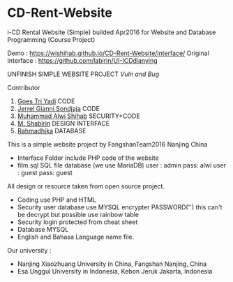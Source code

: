 # CD-Rent-Website
i-CD Rental Website (Simple) builded Apr2016 for Website and Database Programming (Course Project)

Demo : https://wishihab.github.io/CD-Rent-Website/interface/
Original Interface : https://github.com/labirin/UI-ICDdianying


UNFINISH SIMPLE WEBSITE PROJECT *Vuln and Bug*

Contributor
1. [Goes Tri Yadi](https://github.com/goestriyadi) CODE
2. [Jerrel Gianni Sondjaja](https://github.com/RRREEEIII) CODE
3. [Muhammad Alwi Shihab](https://github.com/wishihab/) SECURITY+CODE
4. [M. Shabirin](https://github.com/labirin) DESIGN INTERFACE
5. [Rahmadhika](https://github.com/lancestrom) DATABASE

This is a simple website project by FangshanTeam2016 Nanjing China

- Interface Folder include PHP code of the website
- film.sql SQL file database (we use MariaDB)
  user : admin pass: alwi
  user : guest pass: guest


All design or resource taken from open source project.

- Coding use PHP and HTML
- Security user database use MYSQL encrypter PASSWORD('') this can't be decrypt but possible use rainbow table
- Security login protected from cheat sheet
- Database MYSQL
- English and Bahasa Language name file.


Our university :
- Nanjing Xiaozhuang University in China, Fangshan Nanjing, China
- Esa Unggul University in Indonesia, Kebon Jeruk Jakarta, Indonesia
